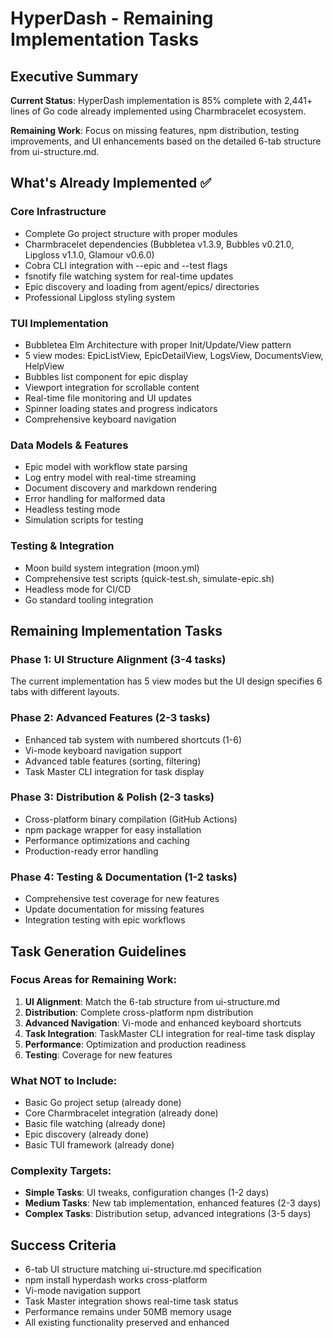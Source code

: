 # HyperDash - Remaining Implementation Tasks

## Executive Summary
**Current Status**: HyperDash implementation is 85% complete with 2,441+ lines of Go code already implemented using Charmbracelet ecosystem.

**Remaining Work**: Focus on missing features, npm distribution, testing improvements, and UI enhancements based on the detailed 6-tab structure from ui-structure.md.

## What's Already Implemented ✅

### Core Infrastructure
- Complete Go project structure with proper modules
- Charmbracelet dependencies (Bubbletea v1.3.9, Bubbles v0.21.0, Lipgloss v1.1.0, Glamour v0.6.0)
- Cobra CLI integration with --epic and --test flags
- fsnotify file watching system for real-time updates
- Epic discovery and loading from agent/epics/ directories
- Professional Lipgloss styling system

### TUI Implementation
- Bubbletea Elm Architecture with proper Init/Update/View pattern
- 5 view modes: EpicListView, EpicDetailView, LogsView, DocumentsView, HelpView
- Bubbles list component for epic display
- Viewport integration for scrollable content
- Real-time file monitoring and UI updates
- Spinner loading states and progress indicators
- Comprehensive keyboard navigation

### Data Models & Features
- Epic model with workflow state parsing
- Log entry model with real-time streaming
- Document discovery and markdown rendering
- Error handling for malformed data
- Headless testing mode
- Simulation scripts for testing

### Testing & Integration
- Moon build system integration (moon.yml)
- Comprehensive test scripts (quick-test.sh, simulate-epic.sh)
- Headless mode for CI/CD
- Go standard tooling integration

## Remaining Implementation Tasks

### Phase 1: UI Structure Alignment (3-4 tasks)
The current implementation has 5 view modes but the UI design specifies 6 tabs with different layouts.

### Phase 2: Advanced Features (2-3 tasks)  
- Enhanced tab system with numbered shortcuts (1-6)
- Vi-mode keyboard navigation support
- Advanced table features (sorting, filtering)
- Task Master CLI integration for task display

### Phase 3: Distribution & Polish (2-3 tasks)
- Cross-platform binary compilation (GitHub Actions)
- npm package wrapper for easy installation
- Performance optimizations and caching
- Production-ready error handling

### Phase 4: Testing & Documentation (1-2 tasks)
- Comprehensive test coverage for new features
- Update documentation for missing features
- Integration testing with epic workflows

## Task Generation Guidelines

### Focus Areas for Remaining Work:
1. **UI Alignment**: Match the 6-tab structure from ui-structure.md
2. **Distribution**: Complete cross-platform npm distribution
3. **Advanced Navigation**: Vi-mode and enhanced keyboard shortcuts  
4. **Task Integration**: TaskMaster CLI integration for real-time task display
5. **Performance**: Optimization and production readiness
6. **Testing**: Coverage for new features

### What NOT to Include:
- Basic Go project setup (already done)
- Core Charmbracelet integration (already done)
- Basic file watching (already done)
- Epic discovery (already done)
- Basic TUI framework (already done)

### Complexity Targets:
- **Simple Tasks**: UI tweaks, configuration changes (1-2 days)
- **Medium Tasks**: New tab implementation, enhanced features (2-3 days)
- **Complex Tasks**: Distribution setup, advanced integrations (3-5 days)

## Success Criteria
- 6-tab UI structure matching ui-structure.md specification
- npm install hyperdash works cross-platform
- Vi-mode navigation support
- Task Master integration shows real-time task status
- Performance remains under 50MB memory usage
- All existing functionality preserved and enhanced